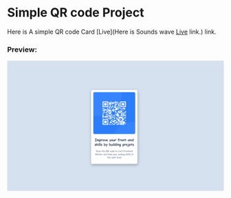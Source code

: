 # Simple QR code Project
Here is A simple QR code Card [Live](Here is Sounds wave [Live](https://simpleqrcodecard.netlify.app/) link.) link.
### Preview:
![qrcode](./images/image.png)
